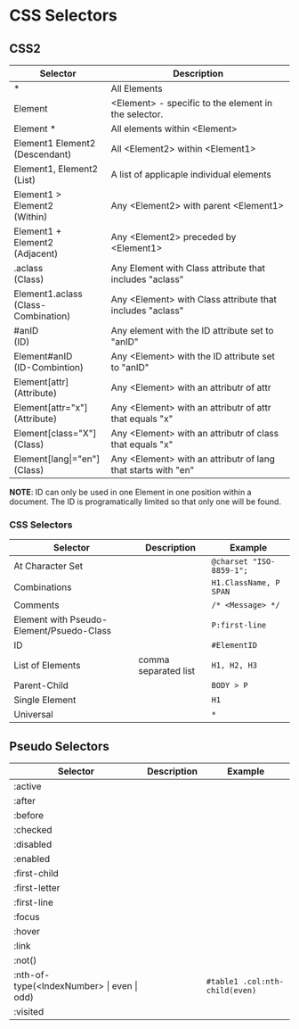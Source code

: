 # CSS Selectors

## CSS2

| Selector | Description |  
| --- | --- |  
| * | All Elements |  
| Element | \<Element> - specific to the element in the selector. |  
| Element * | All elements within \<Element> |  
| Element1 Element2 <BR> (Descendant) | All \<Element2> within \<Element1> |  
| Element1, Element2 <BR> (List) | A list of applicaple individual elements |  
| Element1 > Element2 <BR> (Within) | Any \<Element2> with parent  \<Element1> |  
| Element1 + Element2 <BR> (Adjacent) | Any \<Element2> preceded by \<Element1> |  
| .aclass <BR> (Class) | Any Element with Class attribute that includes "aclass" |  
| Element1.aclass <BR> (Class-Combination) | Any \<Element> with Class attribute that includes "aclass" |  
| #anID <BR> (ID) | Any element with the ID attribute set to "anID" |  
| Element#anID <BR> (ID-Combintion) | Any \<Element> with the ID attribute set to "anID" |  
| Element[attr] <BR> (Attribute) | Any \<Element> with an attributr of attr |  
| Element[attr="x"] <BR> (Attribute) | Any \<Element> with an attributr of attr that equals "x" |  
| Element[class="X"] <BR> (Class) | Any \<Element> with an attributr of class that equals "x"  |  
| Element[lang\|="en"] <BR> (Class) | Any \<Element> with an attributr of lang that starts with "en" |  

**NOTE**: ID can only be used in one Element in one position within a document.  The ID is programatically limited so that only one will be found.

### CSS Selectors
| Selector | Description | Example |  
| --- | --- | --- | 
| At Character Set  |  | `@charset "ISO-8859-1";` |  
| Combinations |  | `H1.ClassName, P SPAN` |
| Comments |  | `/* <Message> */` |  
| Element with Pseudo-Element/Psuedo-Class |  | `P:first-line` |
| ID |  | `#ElementID` |
| List of Elements | comma separated list | `H1, H2, H3` |
| Parent-Child |  | `BODY > P` |
| Single Element |  | `H1` |
| Universal |  | `*` |

## Pseudo Selectors
| Selector | Description | Example |  
| --- | --- | --- |  
| :active |  |  |  
| :after |  |  |  
| :before  |  |  |   
| :checked  |  |  |   
| :disabled  |  |  |   
| :enabled  |  |  |   
| :first-child  |  |  |   
| :first-letter  |  |  |   
| :first-line  |  |  |   
| :focus  |  |  |   
| :hover  |  |  |   
| :link  |  |  |   
| :not(<Selector>)  |  |  |   
| :nth-of-type(\<IndexNumber> \| even \| odd)  |  | `#table1 .col:nth-child(even)` |   
| :visited |  |  |  |  